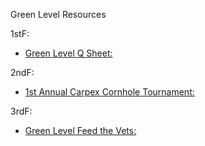 Green Level Resources

1stF:
- [Green Level Q Sheet:](https://docs.google.com/spreadsheets/d/1iXf6IkaH3A1AlvKTKCE2nomxrmborlnpAMQKCBZ-szU/edit?gid=0#gid=0)
  
2ndF:
- [1st Annual Carpex Cornhole Tournament:](https://docs.google.com/spreadsheets/d/1VhIfv8nOjsvI7JuR67S2fVzhCFpBlAv629ELUYl5eNk/edit?gid=0#gid=0)
  
3rdF:
- [Green Level Feed the Vets:](https://docs.google.com/spreadsheets/d/1WokoNbw-gcMs0ho2xG4NYgEge83V1e2uQeExKYg17dU/edit?gid=1960943446#gid=1960943446)


